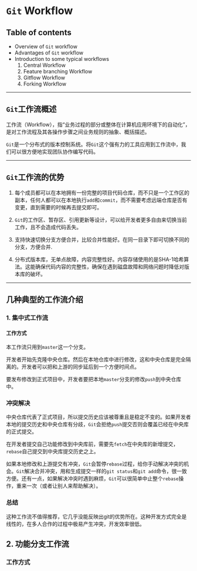 # `Git` Workflow

## Table of contents

- Overview of `Git` workflow
- Advantages of `Git` workflow
- Introduction to some typical workflows
    1. Central Workflow
    2. Feature branching Workflow
    3. Gitflow Workflow
    4. Forking Workflow

-------

## `Git`工作流概述

工作流（Workflow），指“业务过程的部分或整体在计算机应用环境下的自动化”，是对工作流程及其各操作步骤之间业务规则的抽象、概括描述。

`Git`是一个分布式的版本控制系统。将`Git`这个强有力的工具应用到工作流中，我们可以很方便地实现团队协作编写代码。

------

## `Git`工作流的优势

1. 每个成员都可以在本地拥有一份完整的项目代码仓库，而不只是一个工作区的副本，任何人都可以在本地执行`add`和`commit`，而不需要考虑远端仓库是否有变更，直到需要的时候再去提交即可。

2. `Git`的工作区、暂存区、引用更新等设计，可以给开发者更多自由来切换当前工作，且不会造成代码丢失。

3. 支持快速切换分支方便合并，比较合并性能好。在同一目录下即可切换不同的分支，方便合并.

4. 分布式版本库，无单点故障，内容完整性好。内容存储使用的是SHA-1哈希算法。这能确保代码内容的完整性，确保在遇到磁盘故障和网络问题时降低对版本库的破坏。

-------

## 几种典型的工作流介绍

### 1. 集中式工作流

#### 工作方式

本工作流只用到`master`这一个分支。

开发者开始先克隆中央仓库。然后在本地仓库中进行修改，这和中央仓库是完全隔离的。开发者可以把和上游的同步延后到一个方便时间点。

要发布修改到正式项目中，开发者要把本地`master`分支的修改`push`到中央仓库中。

### 冲突解决

中央仓库代表了正式项目，所以提交历史应该被尊重且是稳定不变的。如果开发者本地的提交历史和中央仓库有分歧，`Git`会拒绝`push`提交否则会覆盖已经在中央库的正式提交。

在开发者提交自己功能修改到中央库前，需要先`fetch`在中央库的新增提交，`rebase`自己提交到中央库提交历史之上。

如果本地修改和上游提交有冲突，`Git`会暂停`rebase`过程，给你手动解决冲突的机会。`Git`解决合并冲突，用和生成提交一样的`git status`和`git add`命令，很一致方便。还有一点，如果解决冲突时遇到麻烦，`Git`可以很简单中止整个`rebase`操作，重来一次（或者让别人来帮助解决）。

### 总结

这种工作流不值得推荐，它几乎没能反映出git的优势所在。这种开发方式完全是线性的，在多人合作的过程中极易产生冲突，开发效率很低。

## 2. 功能分支工作流

### 工作方式
